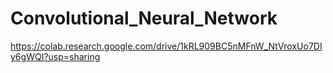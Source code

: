 # Convolutional_Neural_Network

https://colab.research.google.com/drive/1kRL909BC5nMFnW_NtVroxUo7DIy6gWQI?usp=sharing
